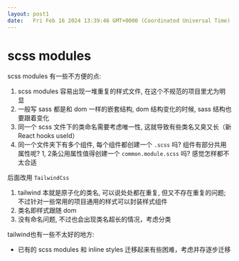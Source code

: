 ```yaml
---
layout: post1
date:   Fri Feb 16 2024 13:39:46 GMT+0000 (Coordinated Universal Time)
---
```

# scss modules

scss modules 有一些不方便的点:

1. scss modules 容易出现一堆重复的样式文件, 在这个不规范的项目里尤为明显
2. 一般写 sass 都是和 dom 一样的嵌套结构, dom 结构变化的时候, sass 结构也要跟着变化
3. 同一个 scss 文件下的类命名需要考虑唯一性, 这就导致有些类名又臭又长（新 React hooks useId）
4. 同一个文件夹下有多个组件, 每个组件都创建一个 `.scss` 吗? 组件有部分共用属性呢? 1, 2条公用属性值得创建一个 `common.module.scss` 吗? 感觉怎样都不太合适

后面改用 `TailwindCss` 

1. tailwind 本就是原子化的类名, 可以说处处都在重复, 但又不存在重复的问题; 不过针对一些常用的项目通用的样式可以封装样式组件
2. 类名即样式跟随 dom
3. 没有命名问题, 不过也会出现类名超长的情况，考虑分类

tailwind也有一些不太好的地方:

- 已有的 scss modules 和 inline styles 迁移起来有些困难，考虑并存逐步迁移
